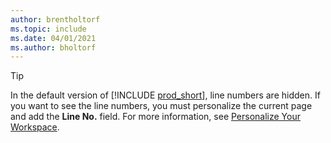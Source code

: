 ```yaml
---
author: brentholtorf
ms.topic: include
ms.date: 04/01/2021
ms.author: bholtorf
---
```

> [!TIP]
> In the default version of [!INCLUDE [prod_short](prod_short.md)], line numbers are hidden. If you want to see the line numbers, you must personalize the current page and add the **Line No.** field. For more information, see [Personalize Your Workspace](../ui-personalization-user.md#to-start-personalizing-a-page-through-the-personalizing-banner).  
